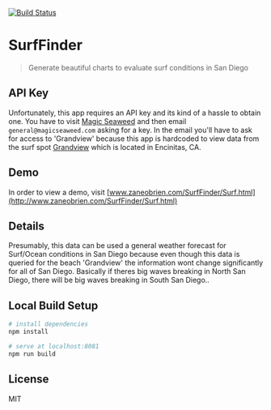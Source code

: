 [![Build Status](https://travis-ci.com/zaneobrien/SurfFinder.svg?branch=master)](https://travis-ci.com/zaneobrien/SurfFinder)

# SurfFinder
> Generate beautiful charts to evaluate surf conditions in San Diego

## API Key
Unfortunately, this app requires an API key and its kind of a hassle to obtain one. You have to visit [Magic Seaweed](https://magicseaweed.com/developer/api) and then email `general@magicseaweed.com` asking for a key. In the email you'll have to ask for access to 'Grandview' because this app is hardcoded to view data from the surf spot [Grandview](https://www.google.com/maps/place/Grandview+Surf+Beach/@33.0765706,-117.3102921,15z/data=!4m5!3m4!1s0x0:0x3b56e251f78ef!8m2!3d33.0765706!4d-117.3102921) which is located in Encinitas, CA.

## Demo
In order to view a demo, visit [www.zaneobrien.com/SurfFinder/Surf.html](http://www.zaneobrien.com/SurfFinder/Surf.html)

## Details
Presumably, this data can be used a general weather forecast for Surf/Ocean conditions in San Diego because even though this data is queried for the beach 'Grandview' the information wont change significantly for all of San Diego. Basically if theres big waves breaking in North San Diego, there will be big waves breaking in South San Diego..

## Local Build Setup
``` bash
# install dependencies
npm install

# serve at localhost:8081
npm run build
```

## License
MIT
